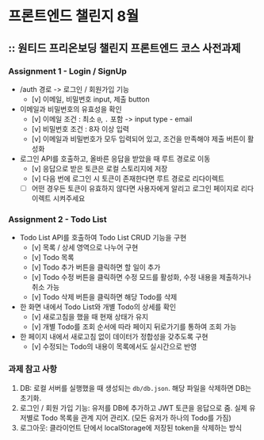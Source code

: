 # 프론트엔드 챌린지 8월

## :: 원티드 프리온보딩 챌린지 프론트엔드 코스 사전과제
   
### Assignment 1 - Login / SignUp
- /auth 경로 -> 로그인 / 회원가입 기능
  - [v] 이메일, 비밀번호 input, 제출 button
- 이메일과 비밀번호의 유효성을 확인
  - [v] 이메일 조건 : 최소 `@`, `.` 포함 -> input type - email
  - [v] 비밀번호 조건 : 8자 이상 입력
  - [v] 이메일과 비밀번호가 모두 입력되어 있고, 조건을 만족해야 제출 버튼이 활성화
- 로그인 API를 호출하고, 올바른 응답을 받았을 때 루트 경로로 이동
  - [v] 응답으로 받은 토큰은 로컬 스토리지에 저장
  - [v] 다음 번에 로그인 시 토큰이 존재한다면 루트 경로로 리다이렉트
  - [ ] 어떤 경우든 토큰이 유효하지 않다면 사용자에게 알리고 로그인 페이지로 리다이렉트 시켜주세요

### Assignment 2 - Todo List
- Todo List API를 호출하여 Todo List CRUD 기능을 구현
  - [v] 목록 / 상세 영역으로 나누어 구현
  - [v] Todo 목록
  - [v] Todo 추가 버튼을 클릭하면 할 일이 추가
  - [v] Todo 수정 버튼을 클릭하면 수정 모드를 활성화, 수정 내용을 제출하거나 취소 가능
  - [v] Todo 삭제 버튼을 클릭하면 해당 Todo를 삭제
- 한 화면 내에서 Todo List와 개별 Todo의 상세를 확인
  - [v] 새로고침을 했을 때 현재 상태가 유지
  - [v] 개별 Todo를 조회 순서에 따라 페이지 뒤로가기를 통하여 조회 가능
- 한 페이지 내에서 새로고침 없이 데이터가 정합성을 갖추도록 구현
  - [v] 수정되는 Todo의 내용이 목록에서도 실시간으로 반영

### 과제 참고 사항
1. DB: 로컬 서버를 실행했을 때 생성되는 `db/db.json`. 해당 파일을 삭제하면 DB는 초기화.
2. 로그인 / 회원 가입 기능: 유저를 DB에 추가하고 JWT 토큰을 응답으로 줌. 실제 유저별로 Todo 목록을 관계 지어 관리X. (모든 유저가 하나의 Todo를 가짐)
3. 로그아웃: 클라이언트 단에서 localStorage에 저장된 token을 삭제하는 방식